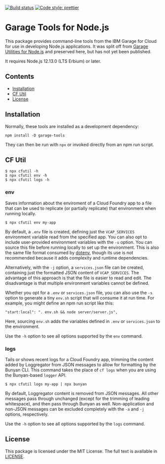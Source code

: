 [![Build status](https://img.shields.io/github/workflow/status/ibm-garage/node-garage-tools/Build)](https://github.com/ibm-garage/node-garage-tools/actions?query=workflow%3ABuild)
[![Code style: prettier](https://img.shields.io/badge/code_style-prettier-ff69b4.svg)](https://github.com/prettier/prettier)

# Garage Tools for Node.js

This package provides command-line tools from the IBM Garage for Cloud for use in developing Node.js applications.
It was split off from [Garage Utilities for Node.js](https://github.com/ibm-garage/node-garage-utils) and preserved here, but has not yet been published.

It requires Node.js 12.13.0 (LTS Erbium) or later.

## Contents

- [Installation](#installation)
- [CF Util](#cf-util)
- [License](#license)

## Installation

Normally, these tools are installed as a development dependency:

```
npm install -D garage-tools
```

They can then be run with `npx` or invoked directly from an npm run script.

## CF Util

```
$ npx cfutil -h
$ npx cfutil env -h
$ npx cfutil logs -h
```

### env

Saves information about the enviroment of a Cloud Foundry app to a file that can be used to replicate (or partially replicate) that environment when running locally.

```
$ npx cfutil env my-app
```

By default, a `.env` file is created, defining just the `VCAP_SERVICES` environment variable read from the specified app.
You can also opt to include user-provided environment variables with the `-u` option.
You can source this file before running locally to set up the environment.
This is also the same file format consumed by [dotenv](https://www.npmjs.com/package/dotenv), though its use is not recommended because it adds complexity and runtime dependencies.

Alternatively, with the `-j` option, a `services.json` file can be created, containing just the formatted JSON content of `VCAP_SERVICES`.
The advantage of this approach is that the file is easier to read and edit.
The disadvantage is that multiple environment variables cannot be defined.

Whether you opt for a `.env` or `services.json` file, you can also use the `-s` option to generate a tiny `env.sh` script that will consume it at run time.
For example, you might define an npm run script like this:

```
"start:local": ". env.sh && node server/server.js",
```

Here, sourcing `env.sh` adds the variables defined in `.env` or `services.json` to the environment.

Use the `-h` option to see all options supported by the `env` command.

### logs

Tails or shows recent logs for a Cloud Foundry app, trimming the content added by Loggregator from JSON messages to allow for formatting by the Bunyan CLI.
This command takes the place of `cf logs` when you are using the Bunyan-based `logger` API.

```
$ npx cfutil logs my-app | npx bunyan
```

By default, Loggregator content is removed from JSON messages.
All other messages pass through unchanged (except for the trimming of leading whitespace), and then pass through Bunyan as well.
Non-application and non-JSON messages can be excluded completely with the `-a` and `-j` options, respectively.

Use the `-h` option to see all options supported by the `logs` command.

## License

This package is licensed under the MIT License.
The full text is available in [LICENSE](LICENSE).
